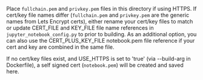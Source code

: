 Place `fullchain.pem` and `privkey.pem` files in this directory if using HTTPS. If cert/key file names differ (`fullchain.pem` and `privkey.pem` are the generic names from Lets Encrypt certs), either rename your cert/key files to match or update CERT_FILE and KEY_FILE file name references in `jupyter_notebook_config.py` to prior to building.  As an additional option, you can also use the CERT_PLUS_KEY_FILE notebook.pem file reference if your cert and key are combined in the same file.

If no cert/key files exist, and USE_HTTPS is set to 'true' (via --build-arg in Dockerfile), a self signed cert (`notebook.pem`) will be created and saved here.